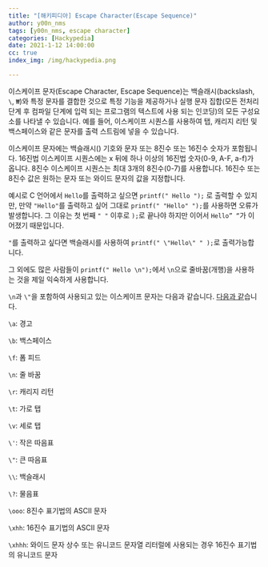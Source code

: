 ```yaml
---
title: "[해키피디아] Escape Character(Escape Sequence)"
author: y00n_nms
tags: [y00n_nms, escape character]
categories: [Hackypedia]
date: 2021-1-12 14:00:00
cc: true
index_img: /img/hackypedia.png

---
```


이스케이프 문자(Escape Character, Escape Sequence)는 백슬래시(backslash, `\`, `₩`)와 특정 문자를 결합한 것으로 특정 기능을 제공하거나 실행 문자 집합(모든 전처리 단계 후 컴파일 단계에 입력 되는 프로그램의 텍스트에 사용 되는 인코딩)의 모든 구성요소를 나타낼 수 있습니다. 예를 들어, 이스케이프 시퀀스를 사용하여 탭, 캐리지 리턴 및 백스페이스와 같은 문자를 출력 스트림에 넣을 수 있습니다.

이스케이프 문자에는 백슬래시(\) 기호와 문자 또는 8진수 또는 16진수 숫자가 포함됩니다. 16진법 이스케이프 시퀀스에는 x 뒤에 하나 이상의 16진법 숫자(0-9, A-F, a-f)가 옵니다. 8진수 이스케이프 시퀀스는 최대 3개의 8진수(0-7)를 사용합니다. 16진수 또는 8진수 값은 원하는 문자 또는 와이드 문자의 값을 지정합니다.

예시로 C 언어에서 `Hello`를 출력하고 싶으면 `printf(" Hello ");` 로 출력할 수 있지만, 만약 `"Hello"`를 출력하고 싶어 그대로 `printf(" "Hello" ");`를 사용하면 오류가 발생합니다. 그 이유는 첫 번째 `" "` 이후로 `);`로 끝나야 하지만 이어서 `Hello” “`가 이어졌기 때문입니다.

`"`를 출력하고 싶다면 백슬래시를 사용하여 `printf(" \"Hello\" " );`로 출력가능합니다.

그 외에도 많은 사람들이 `printf(" Hello \n");`에서 `\n`으로 줄바꿈(개행)을 사용하는 것을 제일 익숙하게 사용합니다.

`\n`과 `\"`을 포함하여 사용되고 있는 이스케이프 문자는 다음과 같습니다. [다음과 같](https://docs.microsoft.com/ko-kr/cpp/c-language/escape-sequences?view=msvc-160)습니다.

`\a`: 경고

`\b`: 백스페이스 

`\f`: 폼 피드

`\n`: 줄 바꿈 

`\r`: 캐리지 리턴 

`\t`: 가로 탭 

`\v`: 세로 탭

`\'`: 작은 따음표

`\"`: 큰 따음표

`\\`: 백슬래시

`\?`: 물음표 

`\ooo`: 8진수 표기법의 ASCII 문자 

`\xhh`: 16진수 표기법의 ASCII 문자 

`\xhhh`: 와이드 문자 상수 또는 유니코드 문자열 리터럴에 사용되는 경우 16진수 표기법의 유니코드 문자